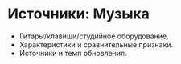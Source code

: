 # Источники: Музыка

- Гитары/клавиши/студийное оборудование.
- Характеристики и сравнительные признаки.
- Источники и темп обновления.
